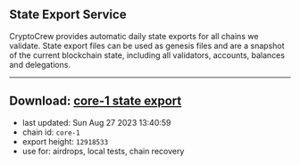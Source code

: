 ## State Export Service
CryptoCrew provides automatic daily state exports for all chains we validate. State export files can be used as genesis files and are a snapshot of the current blockchain state, including all validators, accounts, balances and delegations.

---
**Download: [core-1 state export](https://dl.ccvalidators.com/SERVICE/persistence/core-1_export_12918533.json)**
---

- last updated: Sun Aug 27 2023 13:40:59
- chain id: `core-1`
- export height: `12918533`
- use for: airdrops, local tests, chain recovery
